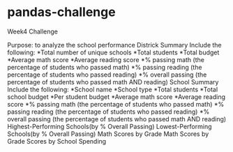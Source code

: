# pandas-challenge
Week4 Challenge 

Purpose: to analyze the school performance
Districk Summary Include the following:
*Total number of unique schools
*Total students
*Total budget
*Average math score
*Average reading score
*% passing math (the percentage of students who passed math)
*% passing reading (the percentage of students who passed reading)
*% overall passing (the percentage of students who passed math AND reading)
School Summary Include the following:
*School name
*School type
*Total students
*Total school budget
*Per student budget
*Average math score
*Average reading score
*% passing math (the percentage of students who passed math)
*% passing reading (the percentage of students who passed reading)
*% overall passing (the percentage of students who passed math AND reading)
Highest-Performing Schools(by % Overall Passing)
Lowest-Performing Schools(by % Overall Passing)
Math Scores by Grade
Math Scores by Grade
Scores by School Spending
